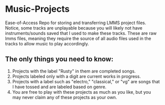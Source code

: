 # Music-Projects
Ease-of-Access Repo for storing and transferring LMMS project files.
Notice, some tracks are unplayable because you will likely not have instruments/sounds saved that I used to make these tracks. These are raw lmms files, meaning they require the source of all audio files used in the tracks to allow music to play accordingly.

The only things you need to know:
-----------------------------------
1. Projects with the label "Rusty" in them are completed songs.
2. Projects labeled only with a digit are current works in progress.
3. Projects with a label such as "electro," "classical," or "vg" 
   are songs that I have tossed and are labeled based on genre.
4. You are free to play with these projects as much as you like, but you may never claim any of these projects as your own.
